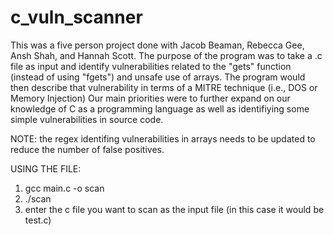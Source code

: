 # c_vuln_scanner
This was a five person project done with Jacob Beaman, Rebecca Gee, Ansh Shah, and Hannah Scott. The purpose of the program was to take a .c file as input and identify vulnerabilities related to the "gets" function (instead of using "fgets") and unsafe use of arrays. The program would then describe that vulnerability in terms of a MITRE technique (i.e., DOS or Memory Injection) Our main priorities were to further expand on our knowledge of C as a programming language as well as identifiying some simple vulnerabilities in source code.

NOTE: the regex identifing vulnerabilities in arrays needs to be updated to reduce the number of false positives.

USING THE FILE:
1. gcc main.c -o scan
2. ./scan
3. enter the c file you want to scan as the input file (in this case it would be test.c)

